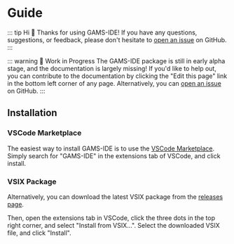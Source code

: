 # Guide

::: tip Hi 👋
Thanks for using GAMS-IDE! If you have any questions, suggestions, or feedback, please don't hesitate to [open an issue](https://github.com/chrispahm/gams-ide/issues) on GitHub.
:::

::: warning 🚧 Work in Progress
The GAMS-IDE package is still in early alpha stage, and the documentation is largely missing! If you'd like to help out, you can contribute to the documentation by clicking the "Edit this page" link in the bottom left corner of any page. Alternatively, you can [open an issue](https://github.com/chrispahm/gams-ide/issues) on GitHub.
:::

## Installation

### VSCode Marketplace

The easiest way to install GAMS-IDE is to use the [VSCode Marketplace](https://marketplace.visualstudio.com/items?itemName=chrispahm.gams-ide). Simply search for "GAMS-IDE" in the extensions tab of VSCode, and click install.

### VSIX Package

Alternatively, you can download the latest VSIX package from the [releases page](https://github.com/chrispahm/gams-ide/releases). 

Then, open the extensions tab in VSCode, click the three dots in the top right corner, and select "Install from VSIX...". Select the downloaded VSIX file, and click "Install".
